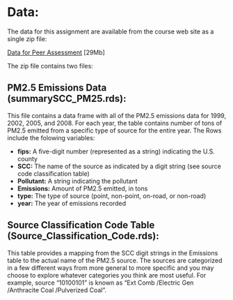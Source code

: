 # Data:
The data for this assignment are available from the course web site as a single zip file:

[Data for Peer Assessment](https://d396qusza40orc.cloudfront.net/exdata%2Fdata%2FNEI_data.zip) [29Mb]


The zip file contains two files:

## PM2.5 Emissions Data (**summarySCC_PM25.rds**):

This file contains a data frame with all of the PM2.5 emissions data for 1999, 2002, 2005, and 2008. For each year, the table contains number of tons of PM2.5 emitted from a specific type of source for the entire year. The Rows include the folowing variables:

* **fips:** A five-digit number (represented as a string) indicating the U.S. county
* **SCC:** The name of the source as indicated by a digit string (see source code classification table)
* **Pollutant:** A string indicating the pollutant
* **Emissions:** Amount of PM2.5 emitted, in tons
* **type:** The type of source (point, non-point, on-road, or non-road)
* **year:** The year of emissions recorded

## Source Classification Code Table (**Source_Classification_Code.rds**):

This table provides a mapping from the SCC digit strings in the Emissions table to the actual name of the PM2.5 source.
The sources are categorized in a few different ways from more general to more specific and you may choose to explore whatever
categories you think are most useful. For example, source “10100101” is known as “Ext Comb /Electric Gen /Anthracite Coal /Pulverized Coal”.
